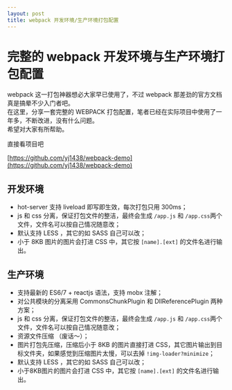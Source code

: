 ```yaml
---
layout: post
title: webpack 开发环境/生产环境打包配置
---
```


# 完整的 webpack 开发环境与生产环境打包配置

webpack 这一打包神器想必大家早已使用了，不过 webpack 那差劲的官方文档真是搞晕不少入门者吧。  
在这里，分享一套完整的 WEBPACK 打包配置，笔者已经在实际项目中使用了一年多，不断改进，没有什么问题。  
希望对大家有所帮助。

直接看项目吧

[https://github.com/yj1438/webpack-demo](https://github.com/yj1438/webpack-demo)

## 开发环境

* hot-server 支持 liveload 即写即生效，每次打包只用 300ms；
* js 和 css 分离，保证打包文件的整洁，最终会生成 `/app.js` 和 `/app.css`两个文件，文件名可以按自己情况随意改；
* 默认支持 LESS ，其它的如 SASS 自己可以改；
* 小于 8KB 图片的图片会打进 CSS 中，其它按 `[name].[ext]` 的文件名进行输出。

## 生产环境

* 支持最新的 ES6/7 + reactjs 语法，支持 mobx 注解；
* 对公共模块的分离采用 CommonsChunkPlugin 和 DllReferencePlugin 两种方案；
* js 和 css 分离，保证打包文件的整洁，最终会生成 `/app.js` 和 `/app.css`两个文件，文件名可以按自己情况随意改；
* 资源文件压缩 （废话～）；
* 图片打包先压缩，压缩后小于 8KB 的图片直接打进 CSS，其它图片输出到目标文件夹，如果感觉到压缩图片太慢，可以去掉 `!img-loader?minimize`；
* 默认支持 LESS ，其它的如 SASS 自己可以改；
* 小于8KB图片的图片会打进 CSS 中，其它按 `[name].[ext]` 的文件名进行输出。


